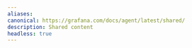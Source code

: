 ```yaml
---
aliases:
canonical: https://grafana.com/docs/agent/latest/shared/
description: Shared content
headless: true
---
```


